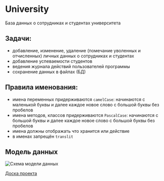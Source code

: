 # University

База данных о сотрудниках и студентах университета

## Задачи:
- добавление, изменение, удаление (помечание уволенных и отчисленных) личных данных о сотрудниках и студентах
- добавление успеваемости студентов
- ведения журнала действий пользователей программы
- сохранение данных в файлах (БД)

## Правила именования:
- имена переменных придерживаются `camelCase`: начинаются с маленькой буквы и далее каждое новое слово с большой буквы без пробелов
- имена методов, классов придерживаются `PascalCase`: начинаются с большой буквы и далее каждое новое слово с большой буквы без пробелов
- имена должны отображать что хранится или действие
- в именах запрещён `translit`

## Модель данных
![Схема модели данных](university_data_model.png)

[Доска проекта](https://wbd.ms/share/v2/aHR0cHM6Ly93aGl0ZWJvYXJkLm1pY3Jvc29mdC5jb20vYXBpL3YxLjAvd2hpdGVib2FyZHMvcmVkZWVtLzA1MTdkOTgxNmRiYzQzZmM4YWFhMzE0NjRjZjU0MzM1X0JCQTcxNzYyLTEyRTAtNDJFMS1CMzI0LTVCMTMxRjQyNEUzRF9mNWJiYTU2Ni1lYzMyLTQxYjEtOGY2NS00Mzk4ZTA2NmU4ODE=)
